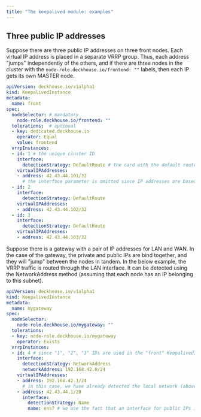 ```yaml
---
title: "The keepalived module: examples"
---
```


## Three public IP addresses

Suppose there are three public IP addresses on three front nodes. Each virtual IP address is placed in a separate VRRP group. Thus, each address "jumps" independently of the others, and if there are three nodes in the cluster with the `node-role.deckhouse.io/frontend: ""` labels, then each IP gets its own MASTER node.

```yaml
apiVersion: deckhouse.io/v1alpha1
kind: KeepalivedInstance
metadata:
  name: front
spec:
  nodeSelector: # mandatory
    node-role.deckhouse.io/frontend: ""
  tolerations:  # optional
  - key: dedicated.deckhouse.io
    operator: Equal
    value: frontend
  vrrpInstances:
  - id: 1 # the unique cluster ID
    interface:
      detectionStrategy: DefaultRoute # the card with the default route is used as a service network one
    virtualIPAddresses:
    - address: 42.43.44.101/32
      # the interface parameter is omitted since IP addresses are based on the cards that service VRRP traffic
  - id: 2
    interface:
      detectionStrategy: DefaultRoute
    virtualIPAddresses:
    - address: 42.43.44.102/32
  - id: 3
    interface:
      detectionStrategy: DefaultRoute
    virtualIPAddresses:
    - address: 42.43.44.103/32
```

Suppose there is a gateway with a pair of IP addresses for LAN and WAN. In the case of the gateway, the private and public IPs are bind together, and they will "jump" between the nodes in tandem. In the below example, the VRRP traffic is routed through the LAN interface. It can be detected using the NetworkAddress method (assuming that each node has an IP belonging to this subnet).

```yaml
apiVersion: deckhouse.io/v1alpha1
kind: KeepalivedInstance
metadata:
  name: mygateway
spec:
  nodeSelector:
    node-role.deckhouse.io/mygateway: ""
  tolerations:
  - key: node-role.deckhouse.io/mygateway
    operator: Exists
  vrrpInstances:
  - id: 4 # since "1", "2", "3" IDs are used in the "front" KeepalivedInstance above
    interface:
      detectionStrategy: NetworkAddress
      networkAddress: 192.168.42.0/24
    virtualIPAddresses:
    - address: 192.168.42.1/24
      # in this case, we have already detected the local network (above); thus, the interface parameter can be safely omitted
    - address: 42.43.44.1/28
      interface:
        detectionStrategy: Name
        name: ens7 # we use the fact that an interface for public IPs is called "ens7" on all nodes
```
